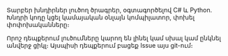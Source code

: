 Տարբեր խնդիրներ լուծող ծրագրեր, օգտագործելով C# և Python․
Խնդրի կոդը կցել կամայական օնլայն կոմպիլատոր, փոխել փոփոխականները։

Որոշ դեպքերում լուծումները կարող են լինել կամ սխալ կամ ընկնել անվերջ ցիկլ։
Այսպիսի դեպքերում բացեք Issue այս git-ում։
